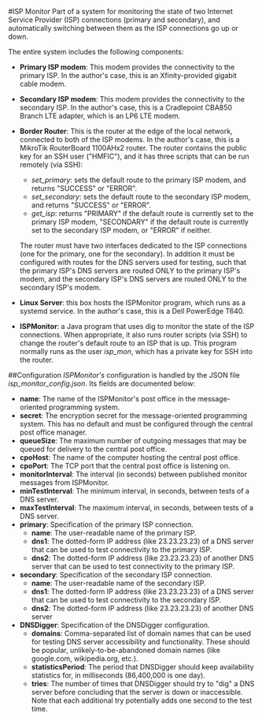 #ISP Monitor
Part of a system for monitoring the state of two Internet Service Provider (ISP) connections (primary and secondary), and automatically switching between them as the ISP connections go up or down.

The entire system includes the following components:
- **Primary ISP modem**: This modem provides the connectivity to the primary ISP.  In the author's case, this is an Xfinity-provided gigabit cable modem.
- **Secondary ISP modem**: This modem provides the connectivity to the secondary ISP.  In the author's case, this is a Cradlepoint CBA850 Branch LTE adapter, which is an LP6 LTE modem.
- **Border Router**: This is the router at the edge of the local network, connected to both of the ISP modems.  In the author's case, this is a MikroTik RouterBoard 1100AHx2 router.  The router contains the public key for an SSH user ("HMFIC"), and it has three scripts that can be run remotely (via SSH):
  - *set_primary*: sets the default route to the primary ISP modem, and returns "SUCCESS" or "ERROR".
  - *set_secondary*: sets the default route to the secondary ISP modem, and returns "SUCCESS" or "ERROR".
  - *get_isp*: returns "PRIMARY" if the default route is currently set to the primary ISP modem, "SECONDARY" if the default route is currently set to the secondary ISP modem, or "ERROR" if neither.
  
  The router must have two interfaces dedicated to the ISP connections (one for the primary, one for the secondary).  In addition it must be configured with routes for the DNS servers used for testing, such that the primary ISP's DNS servers are routed ONLY to the primary ISP's modem, and the secondary ISP's DNS servers are routed ONLY to the secondary ISP's modem.
- **Linux Server**: this box hosts the ISPMonitor program, which runs as a systemd service.  In the author's case, this is a Dell PowerEdge T640.
- **ISPMonitor**: a Java program that uses dig to monitor the state of the ISP connections.  When appropriate, it also runs router scripts (via SSH) to change the router's default route to an ISP that is up.  This program normally runs as the user *isp_mon*, which has a private key for SSH into the router.

##Configuration
*ISPMonitor's* configuration is handled by the JSON file *isp_monitor_config.json*.  Its fields are documented below:
- **name**: The name of the ISPMonitor's post office in the message-oriented programming system.
- **secret**: The encryption secret for the message-oriented programming system.  This has no default and must be configured through the central post office manager.
- **queueSize**: The maximum number of outgoing messages that may be queued for delivery to the central post office.
- **cpoHost**: The name of the computer hosting the central post office.
- **cpoPort**: The TCP port that the central post office is listening on.
- **monitorInterval**: The interval (in seconds) between published monitor messages from ISPMonitor.
- **minTestInterval**: The minimum interval, in seconds, between tests of a DNS server.
- **maxTestInterval**: The maximum interval, in seconds, between tests of a DNS server.
- **primary**: Specification of the primary ISP connection.
  - **name**: The user-readable name of the primary ISP.
  - **dns1**: The dotted-form IP address (like 23.23.23.23) of a DNS server that can be used to test connectivity to the primary ISP.
  - **dns2**: The dotted-form IP address (like 23.23.23.23) of another DNS server that can be used to test connectivity to the primary ISP.
- **secondary**: Specification of the secondary ISP connection.
  - **name**: The user-readable name of the secondary ISP.
  - **dns1**: The dotted-form IP address (like 23.23.23.23) of a DNS server that can be used to test connectivity to the secondary ISP.
  - **dns2**: The dotted-form IP address (like 23.23.23.23) of another DNS server 
- **DNSDigger**: Specification of the DNSDigger configuration.
  - **domains**: Comma-separated list of domain names that can be used for testing DNS server accessibility and functionality.  These should be popular, unlikely-to-be-abandoned domain names (like google.com, wikipedia.org, etc.).
  - **statisticsPeriod**: The period that DNSDigger should keep availability statistics for, in milliseconds (86,400,000 is one day).
  - **tries**: The number of times that DNSDigger should try to "dig" a DNS server before concluding that the server is down or inaccessible.  Note that each additional try potentially adds one second to the test time.